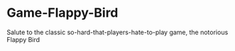 # Game-Flappy-Bird
Salute to the classic so-hard-that-players-hate-to-play game, the notorious Flappy Bird
